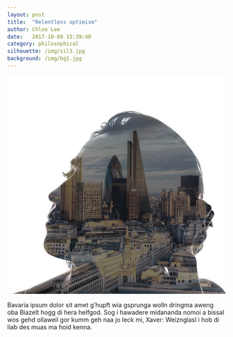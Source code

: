 ```yaml
---
layout: post
title:  "Relentless optimism"
author: Chloe Lee
date:   2017-10-09 15:39:40
category: philosophical
silhouette: /img/sil3.jpg
background: /img/bg1.jpg
---
```


![Picture 1](/img/2.jpg)

Bavaria ipsum dolor sit amet g’hupft wia gsprunga wolln dringma aweng oba Biazelt hogg di hera helfgod. Sog i hawadere midananda nomoi a bissal wos gehd ollaweil gor kumm geh naa jo leck mi, Xaver: Weiznglasl i hob di liab des muas ma hoid kenna.
